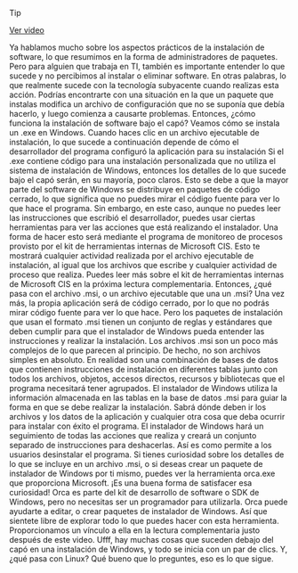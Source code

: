 > [!TIP]  
> [Ver video](https://youtu.be/dVxsRQZPdew)

Ya hablamos mucho sobre los aspectos prácticos de la instalación de software, lo que resumimos en la forma de administradores de paquetes. Pero para alguien que trabaja en TI, también es importante entender lo que sucede y no percibimos al instalar o eliminar software. En otras palabras, lo que realmente sucede con la tecnología subyacente cuando realizas esta acción. Podrías encontrarte con una situación en la que un paquete que instalas modifica un archivo de configuración que no se suponía que debía hacerlo, y luego comienza a causarte problemas. Entonces, ¿cómo funciona la instalación de software bajo el capó? Veamos cómo se instala un .exe en Windows. Cuando haces clic en un archivo ejecutable de instalación, lo que sucede a continuación depende de cómo el desarrollador del programa configuró la aplicación para su instalación Si el .exe contiene código para una instalación personalizada que no utiliza el sistema de instalación de Windows, entonces los detalles de lo que sucede bajo el capó serán, en su mayoría, poco claros. Esto se debe a que la mayor parte del software de Windows se distribuye en paquetes de código cerrado, lo que significa que no puedes mirar el código fuente para ver lo que hace el programa. Sin embargo, en este caso, aunque no puedes leer las instrucciones que escribió el desarrollador, puedes usar ciertas herramientas para ver las acciones que está realizando el instalador. Una forma de hacer esto será mediante el programa de monitoreo de procesos provisto por el kit de herramientas internas de Microsoft CIS. Esto te mostrará cualquier actividad realizada por el archivo ejecutable de instalación, al igual que los archivos que escribe y cualquier actividad de proceso que realiza. Puedes leer más sobre el kit de herramientas internas de Microsoft CIS en la próxima lectura complementaria. Entonces, ¿qué pasa con el archivo .msi, o un archivo ejecutable que una un .msi? Una vez más, la propia aplicación será de código cerrado, por lo que no podrás mirar código fuente para ver lo que hace. Pero los paquetes de instalación que usan el formato .msi tienen un conjunto de reglas y estándares que deben cumplir para que el instalador de Windows pueda entender las instrucciones y realizar la instalación. Los archivos .msi son un poco más complejos de lo que parecen al principio. De hecho, no son archivos simples en absoluto. En realidad son una combinación de bases de datos que contienen instrucciones de instalación en diferentes tablas junto con todos los archivos, objetos, accesos directos, recursos y bibliotecas que el programa necesitará tener agrupados. El instalador de Windows utiliza la información almacenada en las tablas en la base de datos .msi para guiar la forma en que se debe realizar la instalación. Sabrá dónde deben ir los archivos y los datos de la aplicación y cualquier otra cosa que deba ocurrir para instalar con éxito el programa. El instalador de Windows hará un seguimiento de todas las acciones que realiza y creará un conjunto separado de instrucciones para deshacerlas. Así es como permite a los usuarios desinstalar el programa. Si tienes curiosidad sobre los detalles de lo que se incluye en un archivo .msi, o si deseas crear un paquete de instalador de Windows por ti mismo, puedes ver la herramienta orca.exe que proporciona Microsoft. ¡Es una buena forma de satisfacer esa curiosidad! Orca es parte del kit de desarrollo de software o SDK de Windows, pero no necesitas ser un programador para utilizarla. Orca puede ayudarte a editar, o crear paquetes de instalador de Windows. Así que sientete libre de explorar todo lo que puedes hacer con esta herramienta. Proporcionamos un vínculo a ella en la lectura complementaria justo después de este video. Ufff, hay muchas cosas que suceden debajo del capó en una instalación de Windows, y todo se inicia con un par de clics. Y, ¿qué pasa con Linux? Qué bueno que lo preguntes, eso es lo que sigue.